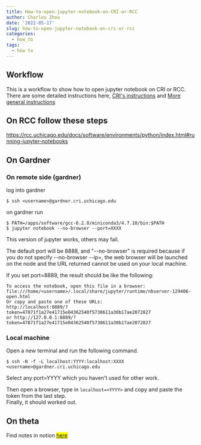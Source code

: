```yaml
---
title: How-to-open-jupyter-notebook-on-CRI-or-RCC
author: Charles Zhou
date: '2022-05-17'
slug: how-to-open-jupyter-notebook-on-cri-or-rcc
categories:
  - how_to
tags:
  - how to
---
```


## Workflow

This is a workflow to show how to open jupyter notebook on CRI or RCC. There are some detailed instructions here, [CRI's instructions](https://rcc.uchicago.edu/docs/software/environments/python/index.html) and [More general instructions](https://ljvmiranda921.github.io/notebook/2018/01/31/running-a-jupyter-notebook/)

## On RCC follow these steps

https://rcc.uchicago.edu/docs/software/environments/python/index.html#running-jupyter-notebooks

## On Gardner

### On remote side (gardner)

log into gardner

```         
$ ssh <username>@gardner.cri.uchicago.edu
```

on gardner run

```         
$ PATH=/apps/software/gcc-6.2.0/miniconda3/4.7.10/bin:$PATH
$ jupyter notebook --no-browser --port=XXXX
```

This version of jupyter works, others may fail.

The default port will be 8888, and "--no-browser" is required because if you do not specify --no-browser --ip=, the web browser will be launched on the node and the URL returned cannot be used on your local machine.

If you set port=8889, the result should be like the following:

`To access the notebook, open this file in a browser:`<br/> `file:///home/<username>/.local/share/jupyter/runtime/nbserver-129406-open.html`<br/> `Or copy and paste one of these URLs:`<br/> `http://localhost:8889/?token=47871f1a27e41715e04362540f5730611a30b17ae2072827`<br/> `or http://127.0.0.1:8889/?token=47871f1a27e41715e04362540f5730611a30b17ae2072827`

### Local machine

Open a new terminal and run the following command.

`$ ssh -N -f -L localhost:YYYY:localhost:XXXX <username>@gardner.cri.uchicago.edu`

Select any port=YYYY which you haven't used for other work.

Then open a browser, type in `localhost=<YYYY>` and copy and paste the token from the last step.<br/> Finally, it should worked out.

## On theta

Find notes in notion <mark>[here](https://internal-notes.hakyimlab.org/post/2022/07/14/running-jupyter-lab-on-theta-and-thetagpu/)</mark>
